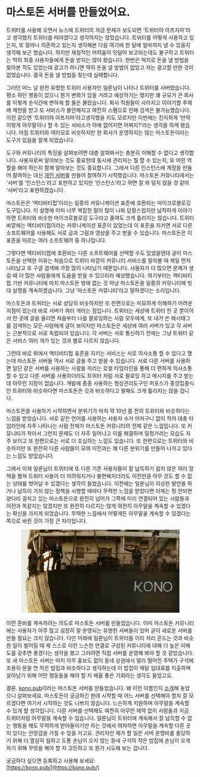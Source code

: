 # 마스토돈 서버를 만들었어요.

트위터를 사용해 오면서 뉴스에 트위터의 자금 문제가 보도되면 ‘트위터야 아프지마’라고 생각했지 트위터를 떠야겠다고 생각하지는 않았습니다. 트위터를 어떻게 사용하고 있는지, 또 얼마나 의존하고 있는지 생각해본 다음 여기에 한 달에 얼마까지 낼 수 있을지 생각해 보곤 했습니다. 하지만 재정적인 어려움이 잇달아 보고되는데도 불구하고 트위터는 딱히 최종 사용자들에게 돈을 받지는 않아 왔습니다. 한번은 억지로 돈을 낼 방법을 찾아본 적도 있었는데 광고가 아니면 딱히 돈을 낼 방법이 없었고 저는 광고할 만한 것이 없었습니다. 결국 돈을 낼 방법을 찾는데 실패합니다.

그러던 어느 날 완전 유명한 트위터 사용자인 일론님이 나타나 트위터를 사버렸습니다. 평소 하던 행동이 있으니 뭔가 변화가 있을 거라고 예상하기는 했지만 꽤 규모가 큰 회사를 이렇게 순식간에 변하게 할 줄은 몰랐습니다. 회사 직원들이 사라지고 이야기할 주제에 제한을 받고 또 서비스가 불안해지고 여전히 스팸으로 인해 검색은 불가능했습니다. 이전 같으면 ‘트위터야 아프지마’라고생각했을 지도 모르지만 이번에는 진지하게 ‘만약 이렇게 아무말이나 할 수 있는 서비스가 아예 없어지면 어쩌지?’라는 생각을 하게 됐습니다. 마침 트위터와 여러모로 비슷하지만 한 회사가 운영하지는 않는 마스토돈이라는 도구가 있음을 알게 되었습니다.

도구와 커뮤니티의 특징을 살펴보려면 대충 살펴봐서는 충분히 이해할 수 없다고 생각합니다. 사용자로써 알아보는 것도 중요한데 동시에 관리자는 뭘 할 수 있는지, 또 어떤 역할을 해야 하는지 함께 알아보는 것도 중요합니다. 그래서 다른 인스턴스에 계정을 만들어 참여하는 대신 [개인 서버](https://mastodon.woojinkim.org/)를 만들어 참여하기 시작했습니다. 마스토돈 커뮤니티에서는 ‘서버’를 ‘인스턴스’라고 표현하고 있지만 ‘인스턴스’라고 하면 잘 와 닿지 않을 것 같아 ‘서버’라고 표현하겠습니다.

마스토돈은 ‘액티비티펍’이라는 일종의 커뮤니케이션 표준에 호환되는 마이크로블로깅 도구입니다. 이 설명에 이미 너무 복잡한 말이 많이 나와 당황스럽지만 납작하게 이야기하면 트위터와 비슷한 마이크로블로깅 도구라고 줄여도 크게 틀리지는 않습니다. 트위터 바깥에는 액티비티펍이라는 커뮤니케이션 표준이 있었는데 이 표준을 지키면 서로 다른 소프트웨어를 사용해도 서로 글과 그림과 영상을 주고 받을 수 있습니다. 마스토돈은 이 표준을 따르는 여러 소프트웨어 중 하나입니다.

그렇다면 액티비티펍에 호환되는 다른 소프트웨어를 선택할 수도 있었을텐데 굳이 마스토돈을 선택한 이유는 처음으로 트위터 바깥의 커뮤니티 서비스를 알아볼 때 제일 먼저 나타났고 또 구글 검색에 가장 많이 나타났기 때문입니다. 사용자가 더 많으면 문제가 생길 때 더 많은 사람들에게 도움을 받을 수 있으리라 예상했습니다. 여기부터는 액티비티펍 기반 커뮤니티에 마치 마스토돈 밖에 없는 것 마냥 마스토돈을 일종의 커뮤니티에 빗대 설명을 계속하겠습니다. 그냥 ‘마스토돈 커뮤니티’라고 말하겠다는 소리입니다.

마스토돈과 트위터는 서로 상당히 비슷하지만 또 한편으로는 미묘하게 이해하기 어려운 지점이 있는데 바로 서버가 여러 개라는 점입니다. 트위터는 세상에 트위터 한 곳 뿐이어서 한 곳에 글을 올리면 처음부터 나를 팔로잉하는 사람 모두에게, 또 내가 쓴 해시태그를 검색하는 모든 사람에게 글이 보이지만 마스토돈은 세상에 여러 서버가 있고 각 서버는 근본적으로 서로 독립되어 있습니다. 각 서버는 서로 통신하기 전에는 그냥 트위터 같은 서비스 여러 개가 있는 것과 별로 다르지 않습니다.

그런데 바로 위에서 액티비티펍 표준을 지키는 서비스는 서로 의사소통 할 수 있다고 했는데 마스토돈 서버들 역시 서로 글을 주고 받을 수 있습니다. 서로 다른 서버를 사용하면 일단 같은 서버를 사용하는 사람들 끼리는 로컬 타임라인을 통해 더 편하게 의사소통 할 수 있고 다른 서버를 사용하더라도 트위터 처럼 서로 팔로잉 하고 메시지를 주고 받는데 아무런 지장이 없습니다. 개발에 종종 사용하는 형상관리도구인 퍼포스가 중앙집중식인 트위터와 비슷하다면 마스토돈은 깃과 비슷하다고 말해도 크게 틀리지는 않을 겁니다.

마스토돈을 사용하기 시작하면서 분위기가 마치 약 10년 쯤 전의 트위터와 비슷하다는 느낌을 받았습니다. 서로 같은 언어를 사용하는 사용자 수가 어처구니 없이 적어 대충 타임라인에 자주 나타나는 사람 전체가 마스토돈 커뮤니티의 전체 같은 느낌입니다. 또 커뮤니티가 작아서 그런지 문제도 더 자주 일어나고 이를 해결하며 덜컹거리는 모습도 자주 보이고 또 한편으로는 서로 더 조심하는 느낌도 있습니다. 또 한편으로는 트위터와 비슷하지만 또 완전히 다른 사람들이 모여 이전과는 꽤 다른 분위기를 만들어 나가고 있다는 느낌도 받았습니다.

그래서 이제 일론님이 트위터에 또 다른 기존 사용자들이 잘 납득하기 쉽지 않은 여러 정책을 펼쳐 트위터 사용이 더 어려워지거나 불편해지더라도 이전만큼 아무 것도 할 수 없는 상태를 벗어날 수 있겠다는 생각이 들었습니다. 이전에는 일론님이 이상한 발언을 하거나 납득이 가지 않는 정책을 시행할 때마다 무력한 느낌을 받았다면 이제는 정 안되면 양다리 걸치고 있는 마스토돈으로 완전히 넘어가 그쪽에 미리 연결되어 있는 사람들과 이전과 똑같지는 않겠지만 또 완전히 다르지는 않게 여전히 아무말을 계속할 수 있겠다는 확신을 가지게 되었습니다. 무력한 느낌에서 어떻게든 아무말을 계속할 수 있겠다는 쪽으로 바뀐 것이 가장 큰 차이입니다.

<figure><img src="../.gitbook/assets/image (1).png" alt=""><figcaption></figcaption></figure>

이런 준비를 계속하려는 의도로 마스토돈 서버를 만들었습니다. 이미 마스토돈 커뮤니티에는 사용자가 아주 많고 굉장히 잘 운영되는 유명한 서버들이 있어 굳이 새로운 서버를 만들 필요는 크지 않습니다. 다만 미래에 일론님이 트위터를 이리 저리 흔드는 것과 비슷한 일이 벌어질 때 제 스스로 이런 느슨한 연결로 구성된 커뮤니티에 대해 더 높은 이해도를 갖추면 좋겠다는 생각을 했고 그러려면 직접 서버를 운영해 봐야 할 것 같았습니다. 또 새 마스토돈 서버는 마치 아무 홍보도 없이 동네 상권에서 멀리 떨어진 주택가 구석에 조용히 문을 연 작은 밥집과 비슷하다고 생각하는데 이 밥집이 매달 임대료를 지출하며 살아남기 위해 어떤 행동들을 해야 할 지 배울 좋은 기회라는 생각도 들었고요.

결론. [kono.pub](https://kono.pub/)이라는 마스토돈 서버를 만들었습니다. 왜 이런 이름인지 [소개](https://kono.pub/about/)해 놓았으니 살펴보세요. 마스토돈이 궁금하긴 한데 시작할 때 어느 서버를 선택해야 할지 잘 모르겠다면 여기서 시작하는 것도 나쁘지 않습니다. 느슨하게 지원하며 아무말을 계속할 수 있게 할 생각입니다. 다른 서버를 선택해도 여전히 아무런 제약 없이 사람들과 지금 트위터처럼 아무말을 계속할 수 있습니다. 일론님이 트위터에 계속해서 잘 납득할 수 없는 행동을 해도 무력하게 받아들이기만 하는 것에서 여차하면 아무말을 계속할 다른 곳이 있다는 안정감을 가질 수 있을 거고요. 관리자인 제가 할 일은 서버 운영비를 충당하기 위해 더 열심히 일하고 도통 손님이 오지 않는 동네 구석의 작은 밥집에 손님이 오게 하기 위해 무엇을 해야 할 지 고민하고 또 뭔가 시도해 보는 겁니다.

궁금하다 싶으면 등록하고 사용해 보세요:\
[https://kono.pub/](https://kono.pub/)
